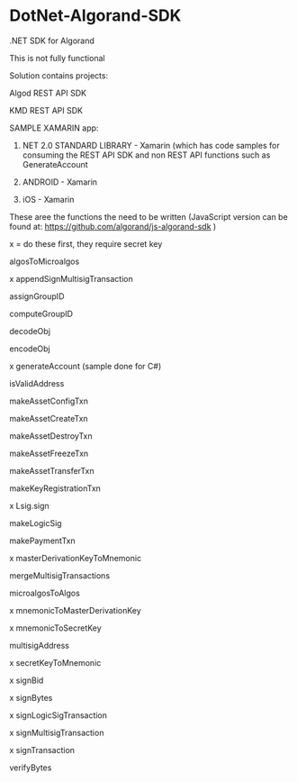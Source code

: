 # DotNet-Algorand-SDK
.NET SDK for Algorand

This is not fully functional

Solution contains projects:

Algod REST API SDK

KMD REST API SDK

SAMPLE XAMARIN app:

1) NET 2.0 STANDARD LIBRARY - Xamarin (which has code samples for consuming the REST API SDK and non REST API functions such as GenerateAccount

2) ANDROID - Xamarin

3) iOS - Xamarin

These aree the functions the need to be written (JavaScript version can be found at: https://github.com/algorand/js-algorand-sdk )

x = do these first, they require secret key

algosToMicroalgos

x appendSignMultisigTransaction

assignGroupID

computeGroupID

decodeObj

encodeObj

x generateAccount (sample done for C#)

isValidAddress

makeAssetConfigTxn

makeAssetCreateTxn

makeAssetDestroyTxn

makeAssetFreezeTxn

makeAssetTransferTxn

makeKeyRegistrationTxn

x Lsig.sign

makeLogicSig

makePaymentTxn

x masterDerivationKeyToMnemonic

mergeMultisigTransactions

microalgosToAlgos

x mnemonicToMasterDerivationKey

x mnemonicToSecretKey

multisigAddress

x secretKeyToMnemonic

x signBid

x signBytes

x signLogicSigTransaction

x signMultisigTransaction

x signTransaction

verifyBytes

